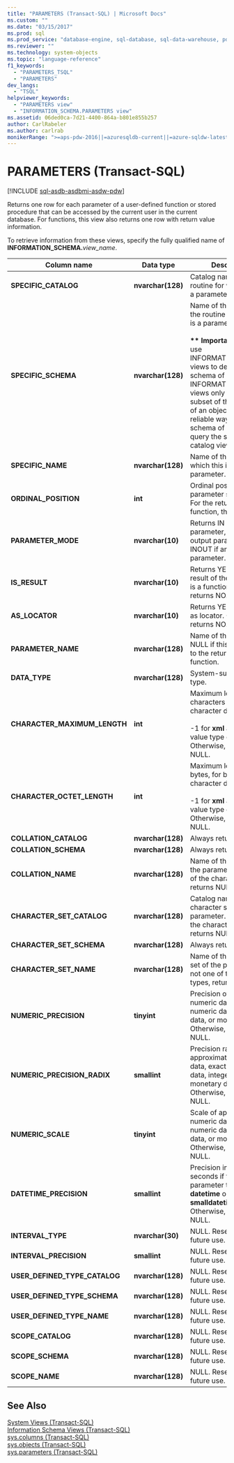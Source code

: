 ```yaml
---
title: "PARAMETERS (Transact-SQL) | Microsoft Docs"
ms.custom: ""
ms.date: "03/15/2017"
ms.prod: sql
ms.prod_service: "database-engine, sql-database, sql-data-warehouse, pdw"
ms.reviewer: ""
ms.technology: system-objects
ms.topic: "language-reference"
f1_keywords: 
  - "PARAMETERS_TSQL"
  - "PARAMETERS"
dev_langs: 
  - "TSQL"
helpviewer_keywords: 
  - "PARAMETERS view"
  - "INFORMATION_SCHEMA.PARAMETERS view"
ms.assetid: 06ded0ca-7d21-4400-864a-b801e855b257
author: CarlRabeler
ms.author: carlrab
monikerRange: ">=aps-pdw-2016||=azuresqldb-current||=azure-sqldw-latest||>=sql-server-2016||=sqlallproducts-allversions||>=sql-server-linux-2017||=azuresqldb-mi-current"
---
```

# PARAMETERS (Transact-SQL)
[!INCLUDE [sql-asdb-asdbmi-asdw-pdw](../../includes/applies-to-version/sql-asdb-asdbmi-asdw-pdw.md)]

  Returns one row for each parameter of a user-defined function or stored procedure that can be accessed by the current user in the current database. For functions, this view also returns one row with return value information.  
  
 To retrieve information from these views, specify the fully qualified name of **INFORMATION_SCHEMA.**_view_name_.  
  
|Column name|Data type|Description|  
|-----------------|---------------|-----------------|  
|**SPECIFIC_CATALOG**|**nvarchar(**128**)**|Catalog name of the routine for which this is a parameter.|  
|**SPECIFIC_SCHEMA**|**nvarchar(**128**)**|Name of the schema of the routine for which this is a parameter.<br /><br /> <strong>\*\* Important \*\*</strong> Do not use INFORMATION_SCHEMA views to determine the schema of an object. INFORMATION_SCHEMA views only represent a subset of the metadata of an object. The only reliable way to find the schema of a object is to query the sys.objects catalog view.|  
|**SPECIFIC_NAME**|**nvarchar(**128**)**|Name of the routine for which this is a parameter.|  
|**ORDINAL_POSITION**|**int**|Ordinal position of the parameter starting at 1. For the return value of a function, this is a 0.|  
|**PARAMETER_MODE**|**nvarchar(**10**)**|Returns IN if an input parameter, OUT if an output parameter, and INOUT if an input/output parameter.|  
|**IS_RESULT**|**nvarchar(**10**)**|Returns YES if indicates result of the routine that is a function. Otherwise, returns NO.|  
|**AS_LOCATOR**|**nvarchar(**10**)**|Returns YES if declared as locator. Otherwise, returns NO.|  
|**PARAMETER_NAME**|**nvarchar(**128**)**|Name of the parameter. NULL if this corresponds to the return value of a function.|  
|**DATA_TYPE**|**nvarchar(**128**)**|System-supplied data type.|  
|**CHARACTER_MAXIMUM_LENGTH**|**int**|Maximum length in characters for binary or character data types.<br /><br /> -1 for **xml** and large-value type data. Otherwise, returns NULL.|  
|**CHARACTER_OCTET_LENGTH**|**int**|Maximum length, in bytes, for binary or character data types.<br /><br /> -1 for **xml** and large-value type data. Otherwise, returns NULL.|  
|**COLLATION_CATALOG**|**nvarchar(**128**)**|Always returns NULL.|  
|**COLLATION_SCHEMA**|**nvarchar(**128**)**|Always returns NULL.|  
|**COLLATION_NAME**|**nvarchar(**128**)**|Name of the collation of the parameter. If not one of the character types, returns NULL.|  
|**CHARACTER_SET_CATALOG**|**nvarchar(**128**)**|Catalog name of the character set of the parameter. If not one of the character types, returns NULL.|  
|**CHARACTER_SET_SCHEMA**|**nvarchar(**128**)**|Always returns NULL.|  
|**CHARACTER_SET_NAME**|**nvarchar(**128**)**|Name of the character set of the parameter. If not one of the character types, returns NULL.|  
|**NUMERIC_PRECISION**|**tinyint**|Precision of approximate numeric data, exact numeric data, integer data, or monetary data. Otherwise, returns NULL.|  
|**NUMERIC_PRECISION_RADIX**|**smallint**|Precision radix of approximate numeric data, exact numeric data, integer data, or monetary data. Otherwise, returns NULL.|  
|**NUMERIC_SCALE**|**tinyint**|Scale of approximate numeric data, exact numeric data, integer data, or monetary data. Otherwise, returns NULL.|  
|**DATETIME_PRECISION**|**smallint**|Precision in fractional seconds if the parameter type is **datetime** or **smalldatetime**. Otherwise, returns NULL.|  
|**INTERVAL_TYPE**|**nvarchar(**30**)**|NULL. Reserved for future use.|  
|**INTERVAL_PRECISION**|**smallint**|NULL. Reserved for future use.|  
|**USER_DEFINED_TYPE_CATALOG**|**nvarchar(**128**)**|NULL. Reserved for future use.|  
|**USER_DEFINED_TYPE_SCHEMA**|**nvarchar(**128**)**|NULL. Reserved for future use.|  
|**USER_DEFINED_TYPE_NAME**|**nvarchar(**128**)**|NULL. Reserved for future use.|  
|**SCOPE_CATALOG**|**nvarchar(**128**)**|NULL. Reserved for future use.|  
|**SCOPE_SCHEMA**|**nvarchar(**128**)**|NULL. Reserved for future use.|  
|**SCOPE_NAME**|**nvarchar(**128**)**|NULL. Reserved for future use.|  
  
## See Also  
 [System Views &#40;Transact-SQL&#41;](https://msdn.microsoft.com/library/35a6161d-7f43-4e00-bcd3-3091f2015e90)   
 [Information Schema Views &#40;Transact-SQL&#41;](~/relational-databases/system-information-schema-views/system-information-schema-views-transact-sql.md)   
 [sys.columns &#40;Transact-SQL&#41;](../../relational-databases/system-catalog-views/sys-columns-transact-sql.md)   
 [sys.objects &#40;Transact-SQL&#41;](../../relational-databases/system-catalog-views/sys-objects-transact-sql.md)   
 [sys.parameters &#40;Transact-SQL&#41;](../../relational-databases/system-catalog-views/sys-parameters-transact-sql.md)  
  
  
